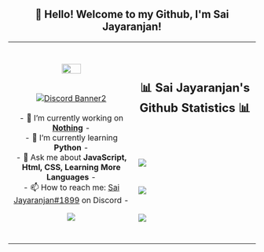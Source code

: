 <h2 align="center">👋 Hello! Welcome to my Github, I'm Sai Jayaranjan!</h2>
<p align="center">
<table align="center">
   <tr>
      <td>
         <p align="center">    
         <img align="center" src="https://imgur.com/X9Go5LW.png" width="40%"/></a><br/>
         <br/><br/>
            <a href="https://discord.gg/gcafe"><img align="center" src="https://discordapp.com/api/guilds/770993454703575060/widget.png?style=banner2" alt="Discord Banner2"/></a>
         <br/><br/>
         - 🔭 I’m currently working on <strong><a href="https://hydrabot.fun">Nothing</a></strong> -
         <br/>
         - 🌱 I’m currently learning <strong>Python</strong> -
         <br/>
         - 💬 Ask me about <strong>JavaScript, Html, CSS, Learning More Languages</strong> -
         <br/>
         - 📫 How to reach me: <a href="https://dsc.gg/gcafe">Sai Jayaranjan#1899</a> on Discord -
         <br/>
         <p align="center">                     
             <img align="center" src="https://github-readme-stats.vercel.app/api/top-langs/?username=saijayaranjan&theme=radical&hide_border=true" />
         </p>  
      </td>
      <td>
      <br/><br/>
      <h2 align="center">📊 Sai Jayaranjan's Github Statistics 📊 </h2>   
         <br/><br/><br/>
         <img align="center" src="http://github-readme-streak-stats.herokuapp.com?user=Saijayaranjan&theme=radical&hide_border=true" />   
         <br/><br/><br/>
         <img align="center" src="https://github-readme-stats-taupe-two.vercel.app/api/wakatime?username=Saijayaranjan&hide_title=true&hide_border=true&langs_count=5&layout=compact&v=2.png"/><br/><br/><br/>
         <img align="center" src="https://github-readme-stats.vercel.app/api?username=Saijayaranjan&theme=radical&show_icons=true&hide_border=true" />
         <br/><br/><br/>         
      </td>
   </tr>
</table>
</p>
